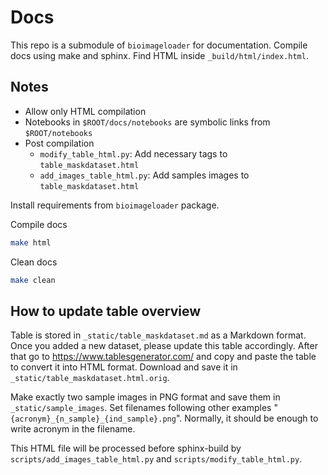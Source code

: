 # Docs
This repo is a submodule of `bioimageloader` for documentation. Compile docs using make
and sphinx. Find HTML inside `_build/html/index.html`.

## Notes
- Allow only HTML compilation
- Notebooks in `$ROOT/docs/notebooks` are symbolic links from `$ROOT/notebooks`
- Post compilation
    - `modify_table_html.py`: Add necessary tags to `table_maskdataset.html`
    - `add_images_table_html.py`: Add samples images to `table_maskdataset.html`

Install requirements from `bioimageloader` package.

Compile docs
``` bash
make html
```

Clean docs
```bash
make clean
```

## How to update table overview
Table is stored in `_static/table_maskdataset.md` as a Markdown format. Once you added a
new dataset, please update this table accordingly. After that go to
https://www.tablesgenerator.com/ and copy and paste the table to convert it into HTML
format. Download and save it in `_static/table_maskdataset.html.orig`.

Make exactly two sample images in PNG format and save them in `_static/sample_images`.
Set filenames following other examples "`{acronym}_{n_sample}_{ind_sample}.png`".
Normally, it should be enough to write acronym in the filename.

This HTML file will be processed before sphinx-build by `scripts/add_images_table_html.py`
and `scripts/modify_table_html.py`.
